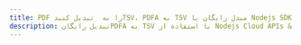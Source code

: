 ---title: PDF را به  تبدیل کنیدTSV، PDFA به TSV مبدل رایگان یا Nodejs SDKdescription: تبدیل رایگانPDFA به TSV با استفاده از Nodejs Cloud APIs & SDK همچنین اسناد PDF را در Cloud ایجاد، ویرایش و رندر کنید.---